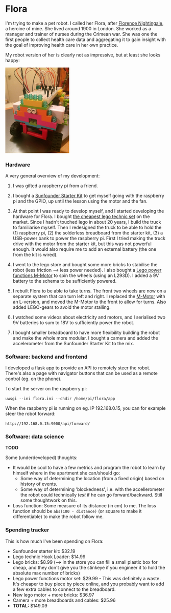 # Flora

I'm trying to make a pet robot.  I called her Flora, after [Florence Nightingale](https://en.wikipedia.org/wiki/Florence_Nightingale), a heroine of mine.  She lived around 1900 in London.  She worked as a manager and trainer of nurses during the Crimean war.  She was one the first people to collect health care data and aggregating it to gain insight with the goal of improving health care in her own practice.

My robot version of her is clearly not as impressive, but at least she looks happy:

<img src="media/phase3c_growingup.jpg" width="200">

### Hardware

A very general overview of my development:
1. I was gifted a raspberry pi from a friend.
2. I bought a [Sunfounder Starter Kit](https://www.sunfounder.com/) to get myself going with the raspberry pi and the GPIO, up until the lesson using the motor and the fan.
3. At that point I was ready to develop myself, and I started developing the hardware for Flora.
  I bought [the cheapest lego technic set](https://shop.lego.com/en-US/Hook-Loader-42084) on the market.  Since I hadn't touched lego in about 20 years, I build the truck to familiarise myself.  Then I redesigned the truck to be able to hold the (1) raspberry pi, (2) the solderless breadboard from the starter kit, (3) a USB-power bank to power the raspberry pi.  First I tried making the truck drive with the motor from the starter kit, but this was not powerful enough.  It would also require me to add an external battery (the one from the kit is wired).

4. I went to the lego store and bought some more bricks to stabilise the robot (less friction --> less power needed).  I also bought a [Lego power functions M-Motor](https://shop.lego.com/en-US/LEGO-Power-Functions-M-Motor-8883) to spin the wheels (using an L293D).  I added a 9V battery to the schema to be sufficiently powered.

5. I rebuilt Flora to be able to take turns.  The front two wheels are now on a separate system that can turn left and right.  I replaced the [M-Motor](https://shop.lego.com/en-US/LEGO-Power-Functions-M-Motor-8883) with an L-version, and moved the M-Motor to the front to allow for turns.  Also added LEGO-gears to avoid the motor stalling.

6. I watched some videos about electricity and motors, and I serialised two 9V batteries to sum to 18V to sufficiently power the robot.

7. I bought smaller breadboard to have more flexibility building the robot and make the whole more modular.  I bought a camera and added the accelerometer from the Sunfounder Starter Kit to the mix.

### Software: backend and frontend

I developed a flask app to provide an API to remotely steer the robot.
There's also a page with navigator buttons that can be used as a remote control (eg. on the phone).

To start the server  on the raspberry pi:

    uwsgi --ini flora.ini --chdir /home/pi/flora/app

When the raspberry pi is running on eg. IP 192.168.0.15, you can for example steer the robot forward:

    http://192.168.0.15:9000/api/forward/

### Software: data science

**TODO**

Some (underdeveloped) thoughts:

- It would be cool to have a few metrics and program the robot to learn by himself where in the apartment she can/should go:
  - Some way of determining the location (from a fixed origin) based on history of events.
  - Some way of determining 'blockedness', i.e. with the accellerometer the robot could technically _test_ if he can go forward/backward.  Still some thoughtwork on this.
- Loss function: Some measure of its distance (in cm) to me.  The loss function should be `abs(100 - distance)` (or square to make it differentiable) to make the robot follow me.

### Spending tracker

This is how much I've been spending on Flora:
- Sunfounder starter kit: $32.19
- Lego technic Hook Loader: $14.99
- Lego bricks: $8.99 (--> in the store you can fill a small plastic box for cheap, and they don't give you the stinkeye if you engineer it to hold the absolute max number of bricks)
- Lego power functions motor set: $29.99 - This was definitely a waste.  It's cheaper to buy piece by piece online, and you probably want to add a few extra cables to connect to the breadboard.
- New lego motor + more bricks: $36.97
- Camera + more breadboards and cables: $25.96
- **TOTAL:** $149.09
